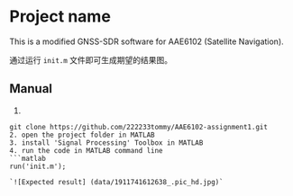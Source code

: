 # Project name

This is a modified GNSS-SDR software for AAE6102 (Satellite Navigation).

通过运行 `init.m` 文件即可生成期望的结果图。

## Manual

1. 
```terminal
git clone https://github.com/222233tommy/AAE6102-assignment1.git
2. open the project folder in MATLAB
3. install 'Signal Processing' Toolbox in MATLAB
4. run the code in MATLAB command line
```matlab
run('init.m');

`![Expected result] (data/1911741612638_.pic_hd.jpg)`
